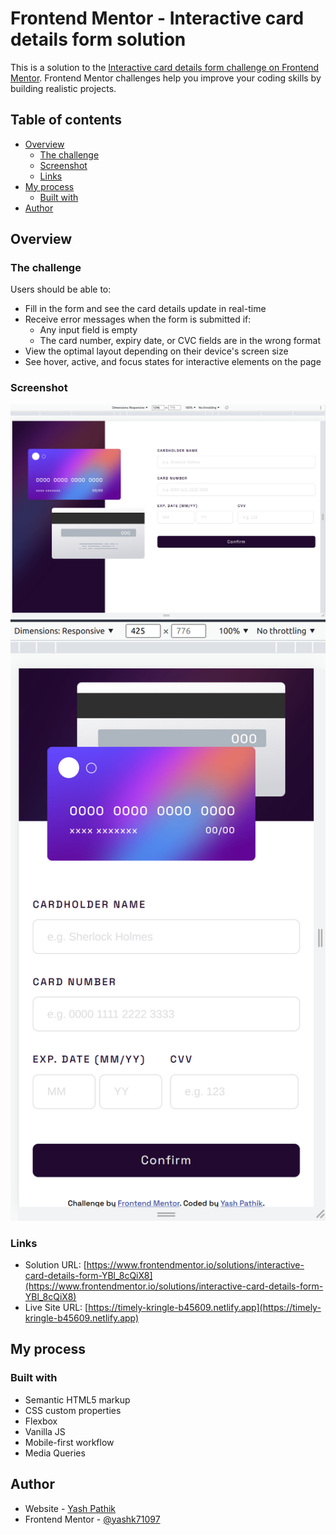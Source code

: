 # Frontend Mentor - Interactive card details form solution

This is a solution to the [Interactive card details form challenge on Frontend Mentor](https://www.frontendmentor.io/challenges/interactive-card-details-form-XpS8cKZDWw). Frontend Mentor challenges help you improve your coding skills by building realistic projects.

## Table of contents

-   [Overview](#overview)
    -   [The challenge](#the-challenge)
    -   [Screenshot](#screenshot)
    -   [Links](#links)
-   [My process](#my-process)
    -   [Built with](#built-with)
-   [Author](#author)

## Overview

### The challenge

Users should be able to:

-   Fill in the form and see the card details update in real-time
-   Receive error messages when the form is submitted if:
    -   Any input field is empty
    -   The card number, expiry date, or CVC fields are in the wrong format
-   View the optimal layout depending on their device's screen size
-   See hover, active, and focus states for interactive elements on the page

### Screenshot

![](./images/screenshot-card-1.png)
![](./images/screenshot-card-2.png)

### Links

-   Solution URL: [https://www.frontendmentor.io/solutions/interactive-card-details-form-YBl_8cQiX8](https://www.frontendmentor.io/solutions/interactive-card-details-form-YBl_8cQiX8)
-   Live Site URL: [https://timely-kringle-b45609.netlify.app](https://timely-kringle-b45609.netlify.app)

## My process

### Built with

-   Semantic HTML5 markup
-   CSS custom properties
-   Flexbox
-   Vanilla JS
-   Mobile-first workflow
-   Media Queries

## Author

-   Website - [Yash Pathik](https://www.your-site.com)
-   Frontend Mentor - [@yashk71097](https://www.frontendmentor.io/profile/yashk71097)
